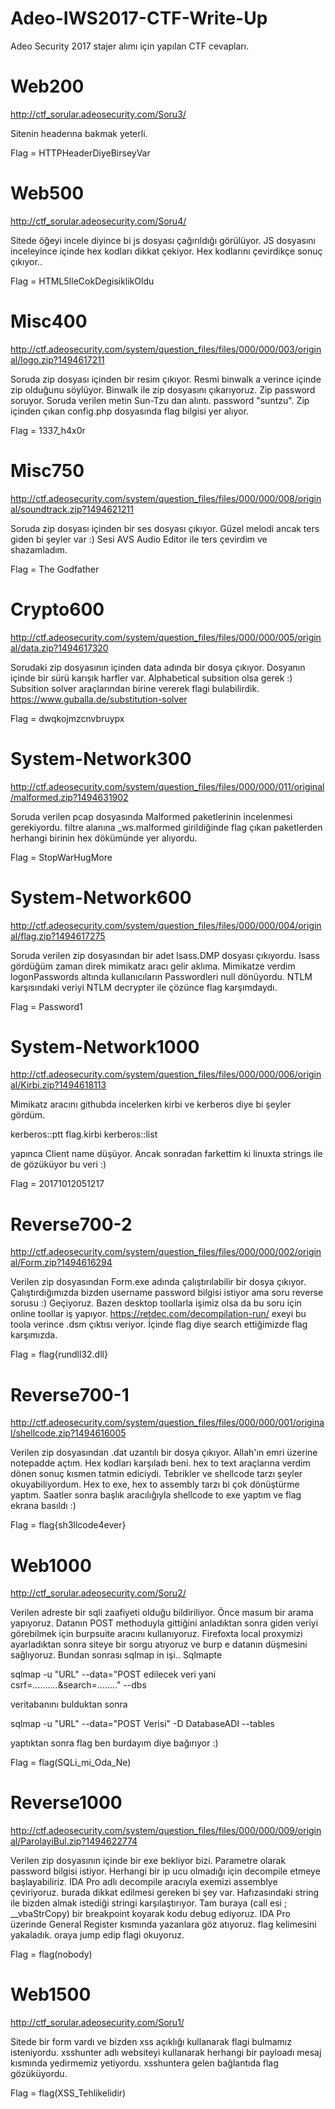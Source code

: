 # Adeo-IWS2017-CTF-Write-Up
Adeo Security 2017 stajer alımı için yapılan CTF cevapları.


# Web200

http://ctf_sorular.adeosecurity.com/Soru3/

Sitenin headerına bakmak yeterli.

Flag = HTTPHeaderDiyeBirseyVar

                    

# Web500         

http://ctf_sorular.adeosecurity.com/Soru4/

Sitede öğeyi incele diyince bi js dosyası çağırıldığı görülüyor.
JS dosyasını inceleyince içinde hex kodları dikkat çekiyor.
Hex kodlarını çevirdikçe sonuç çıkıyor..

Flag = HTML5IleCokDegisiklikOldu

                    

# Misc400         

http://ctf.adeosecurity.com/system/question_files/files/000/000/003/original/logo.zip?1494617211

Soruda zip dosyası içinden bir resim çıkıyor.
Resmi binwalk a verince içinde zip olduğunu söylüyor.
Binwalk ile zip dosyasını çıkarıyoruz. Zip password soruyor.
Soruda verilen metin Sun-Tzu dan alıntı. password "suntzu".
Zip içinden çıkan config.php dosyasında flag bilgisi yer alıyor.


Flag = 1337_h4x0r

                    

# Misc750         

http://ctf.adeosecurity.com/system/question_files/files/000/000/008/original/soundtrack.zip?1494621211

Soruda zip dosyası içinden bir ses dosyası çıkıyor.
Güzel melodi ancak ters giden bi şeyler var :) 
Sesi AVS Audio Editor ile ters çevirdim ve shazamladım.


Flag = The Godfather

                    
# Crypto600         

http://ctf.adeosecurity.com/system/question_files/files/000/000/005/original/data.zip?1494617320

Sorudaki zip dosyasının içinden data adında bir dosya çıkıyor.
Dosyanın içinde bir sürü karışık harfler var.
Alphabetical subsition olsa gerek :)
Subsition solver araçlarından birine vererek flagi bulabilirdik.
https://www.guballa.de/substitution-solver


Flag = dwqkojmzcnvbruypx

                     


# System-Network300         

http://ctf.adeosecurity.com/system/question_files/files/000/000/011/original/malformed.zip?1494631902

Soruda verilen pcap dosyasında Malformed paketlerinin incelenmesi gerekiyordu.
filtre alanına _ws.malformed girildiğinde flag çıkan paketlerden herhangi birinin hex dökümünde yer alıyordu.


Flag = StopWarHugMore

                         

# System-Network600         

http://ctf.adeosecurity.com/system/question_files/files/000/000/004/original/flag.zip?1494617275

Soruda verilen zip dosyasından bir adet lsass.DMP dosyası çıkıyordu.
lsass gördüğüm zaman direk mimikatz aracı gelir aklıma.
Mimikatze verdim logonPasswords altında kullanıcıların Passwordleri null dönüyordu.
NTLM karşısındaki veriyi NTLM decrypter ile çözünce flag karşımdaydı.


Flag = Password1

                         

# System-Network1000         

http://ctf.adeosecurity.com/system/question_files/files/000/000/006/original/Kirbi.zip?1494618113

Mimikatz aracını githubda incelerken kirbi ve kerberos diye bi şeyler gördüm.

kerberos::ptt flag.kirbi
kerberos::list

yapınca Client name düşüyor. Ancak sonradan farkettim ki linuxta strings ile de gözüküyor bu veri :)


Flag = 20171012051217

                          

# Reverse700-2         

http://ctf.adeosecurity.com/system/question_files/files/000/000/002/original/Form.zip?1494616294

Verilen zip dosyasından Form.exe adında çalıştırılabilir bir dosya çıkıyor.
Çalıştırdığımızda bizden username password bilgisi istiyor ama soru reverse sorusu :) Geçiyoruz.
Bazen desktop toollarla işimiz olsa da bu soru için online toollar iş yapıyor.
https://retdec.com/decompilation-run/
exeyi bu toola verince .dsm çıktısı veriyor. İçinde flag diye search ettiğimizde flag karşımızda.

Flag = flag{rundll32.dll}

                       

# Reverse700-1         

http://ctf.adeosecurity.com/system/question_files/files/000/000/001/original/shellcode.zip?1494616005

Verilen zip dosyasından .dat uzantılı bir dosya çıkıyor. Allah'ın emri üzerine notepadde açtım.
Hex kodları karşıladı beni. hex to text araçlarına verdim dönen sonuç kısmen tatmin ediciydi.
Tebrikler ve shellcode tarzı şeyler okuyabiliyordum. Hex to exe, hex to assembly tarzı bi çok dönüştürme yaptım.
Saatler sonra başlık aracılığıyla shellcode to exe yaptım ve flag ekrana basıldı :)

Flag = flag{sh3llcode4ever}

                       

# Web1000         

http://ctf_sorular.adeosecurity.com/Soru2/

Verilen adreste bir sqli zaafiyeti olduğu bildiriliyor. Önce masum bir arama yapıyoruz.
Datanın POST methoduyla gittiğini anladıktan sonra giden veriyi görebilmek için
burpsuite aracını kullanıyoruz. Firefoxta local proxymizi ayarladıktan sonra
siteye bir sorgu atıyoruz ve burp e datanın düşmesini sağlıyoruz. Bundan sonrası sqlmap in işi..
Sqlmapte 

sqlmap -u "URL" --data="POST edilecek veri yani csrf=..........&search=........" --dbs

veritabanını bulduktan sonra 

sqlmap -u "URL" --data="POST Verisi" -D DatabaseADI --tables

yaptıktan sonra flag ben burdayım diye bağırıyor :)

Flag = flag(SQLi_mi_Oda_Ne)

                     

# Reverse1000         

http://ctf.adeosecurity.com/system/question_files/files/000/000/009/original/ParolayiBul.zip?1494622774

Verilen zip dosyasının içinde bir exe bekliyor bizi. Parametre olarak password bilgisi istiyor.
Herhangi bir ip ucu olmadığı için decompile etmeye başlayabiliriz. IDA Pro adlı decompile aracıyla exemizi
assemblye çeviriyoruz. burada dikkat edilmesi gereken bi şey var. Hafızasındaki string ile bizden almak
istediği stringi karşılaştırıyor. Tam buraya (call    esi ; __vbaStrCopy) bir breakpoint koyarak kodu debug ediyoruz.
IDA Pro üzerinde General Register kısmında yazanlara göz atıyoruz. flag kelimesini yakaladık. oraya jump edip
flagi okuyoruz.

Flag = flag(nobody)

                      

# Web1500         

http://ctf_sorular.adeosecurity.com/Soru1/

Sitede bir form vardı ve bizden xss açıklığı kullanarak flagi bulmamız isteniyordu.
xsshunter adlı websiteyi kullanarak herhangi bir payloadı mesaj kısmında yedirmemiz yetiyordu.
xsshuntera gelen bağlantıda flag gözüküyordu.

Flag = flag(XSS_Tehlikelidir)

                      

